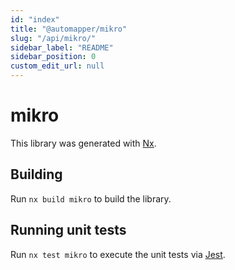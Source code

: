 ```yaml
---
id: "index"
title: "@automapper/mikro"
slug: "/api/mikro/"
sidebar_label: "README"
sidebar_position: 0
custom_edit_url: null
---
```


# mikro

This library was generated with [Nx](https://nx.dev).

## Building

Run `nx build mikro` to build the library.

## Running unit tests

Run `nx test mikro` to execute the unit tests via [Jest](https://jestjs.io).
